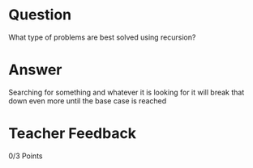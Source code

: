 # Question

What type of problems are best solved using recursion?

# Answer
Searching for something and whatever it is looking for it will break that down even more until the base case is reached

# Teacher Feedback

0/3 Points